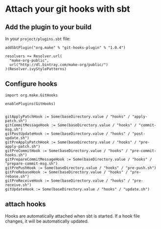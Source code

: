# Attach your git hooks with sbt

## Add the plugin to your build

In your `project/plugins.sbt` file:

```sbtshell
addSbtPlugin("org.make" % "git-hooks-plugin" % "1.0.4")

resolvers += Resolver.url(
  "make-org-public",
  url("http://dl.bintray.com/make-org/public/")
)(Resolver.ivyStylePatterns)
```

## Configure hooks

```sbtshell
import org.make.GitHooks

enablePlugins(GitHooks)


gitApplyPatchHook := Some(baseDirectory.value / "hooks" / "apply-patch.sh")
gitCommitMessageHook := Some(baseDirectory.value / "hooks" / "commit-msg.sh")
gitPostUpdateHook := Some(baseDirectory.value / "hooks" / "post-update.sh")
gitPreApplyPatchHook := Some(baseDirectory.value / "hooks" / "pre-apply-patch.sh")
gitPreCommitHook := Some(baseDirectory.value / "hooks" / "pre-commit-hooks.sh")
gitPrepareCommitMessageHook := Some(baseDirectory.value / "hooks" / "prepare-commit-msg.sh")
gitPrePushHook := Some(baseDirectory.value / "hooks" / "pre-push.sh")
gitPreRebaseHook := Some(baseDirectory.value / "hooks" / "pre-rebase.sh")
gitPreReceiveHook := Some(baseDirectory.value / "hooks" / "pre-receive.sh")
gitUpdateHook := Some(baseDirectory.value / "hooks" / "update.sh")
```

## attach hooks 

Hooks are automatically attached when sbt is started. 
If a hook file changes, it will be automatically updated.
